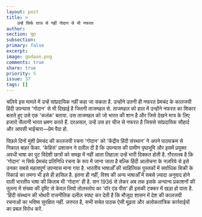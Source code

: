 ```yaml
---
layout: post
title: >
    उन्हें सिर्फ ताज से नहीं गोदान से भी नफरत
author:
section: मुद्दा
subsection:
primary: false
excerpt:
image: godaan.png
comments: true
share: true
priority: 5
issue: 37
tags: []
---
```


चलिये इस मामले में उन्हें सांप्रदायिक नहीं कहा जा सकता है. उन्होंने उतनी ही नफरत प्रेमचंद के कालजयी हिंदी उपन्यास 'गोदान' से भी दिखाई है जितनी ताजमहल से. ताजमहल को हाल में उन्होंने नफरत का शिकार बताते हुए उसे एक 'कलंक' बताया. उस ताजमहल को जो भारत की शान है और जिसे देखने मात्र के लिए हजारो सैलानी भारत भ्रमण करते हैं. दरअसल, उन्हें उस हर चीज से नफरत है जिससे सांप्रदायिक सौहार्द और आपसी भाईचारा—प्रेम पैदा हो.

पिछले दिनों मुंशी प्रेमचंद की कालजयी रचना 'गोदान' को 'केंद्रीय हिंदी संस्थान' ने अपने पाठ्यक्रम से निकाल बाहर फेंका. 'केहिसं' प्रशासन ने दलील दी है कि उपन्यास की ग्रामीण पृष्ठभूमि और इसमें प्रयुक्त अवधी भाषा का पुट विदेशी छात्रों को समझ में नहीं आता लिहाज़ा उन्हें भारी दिक्कत होती है. ग़ौरतलब है कि 'गोदान' न सिर्फ प्रेमचंद प्रतिनिधि रचना के रूप में जाना जाता है बल्कि हिंदी आलोचना के नज़रिये से इसे उनका सबसे महत्वपूर्ण उपन्यास माना गया है.  भारतीय भाषाओँ की साहित्यिक पुस्तकों में सर्वाधिक बिक्री के रिकार्ड का तमगा भी इसे ही हासिल है. इतना ही नहीं, विश्व की अन्य भाषाओँ में सबसे ज़्यादा अनुवाद होने वाली भारतीय भाषा की किताब भी 'गोदान' ही है. सन 1936 से लेकर अब तक इसके अन्यान्य प्रकाशनों की तुलना में संख्या की दृष्टि से केवल लियो तोलस्तोय का 'वॉर एंड पीस' ही इसकी टक्कर में खड़ा हो पाता है. 'हिंदी संस्थान की भोथरी राजनीतिक दलील स्पष्ट कर देती है कि मौजूदा शासन में देश की कालजयी रचनाओं का भविष्य सुरक्षित नहीं. ज़रुरत है, सभी सचेत पाठक ऐसी मूढ़ता और अलोकतांत्रिक कार्रवाईयों का प्रबल विरोध करें.